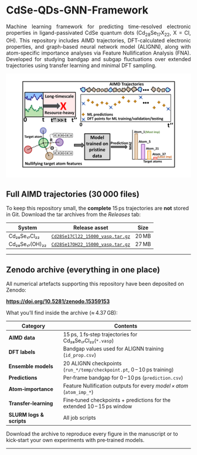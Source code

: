 # CdSe-QDs-GNN-Framework
<p align="justify">
Machine learning framework for predicting time-resolved electronic properties in ligand-passivated CdSe quantum dots (Cd<sub>28</sub>Se<sub>17</sub>X<sub>22</sub>, X = Cl, OH). This repository includes AIMD trajectories, DFT-calculated electronic properties, and graph-based neural network model (ALIGNN), along with atom-specific importance analyses via Feature Nullification Analysis (FNA). Developed for studying bandgap and subgap fluctuations over extended trajectories using transfer learning and minimal DFT sampling.
<p>

<img src="assets/kushal_gp.png" alt="Framework overview" width="800">


## Full AIMD trajectories (30 000 files)

To keep this repository small, the **complete** 15 ps trajectories are **not**
stored in Git.  Download the tar archives from the *Releases* tab:

| System | Release asset | Size |
|--------|---------------|------|
| Cd₂₈Se₁₇Cl₂₂ | [`Cd28Se17Cl22_15000_vasp.tar.gz`](https://github.com/kushalsamanta/cdse-qds-gnn-framework/releases/download/v1.0-data/Cd28Se17Cl22_15000_vasp.tar.gz) | 20 MB |
| Cd₂₈Se₁₇(OH)₂₂ | [`Cd28Se17OH22_15000_vasp.tar.gz`](https://github.com/kushalsamanta/cdse-qds-gnn-framework/releases/download/v1.0-data/Cd28Se17OH22_15000_vasp.tar.gz) | 27 MB |

</p>

---
## Zenodo archive (everything in one place)

All numerical artefacts supporting this repository have been deposited on Zenodo:

**https://doi.org/10.5281/zenodo.15359153**

What you’ll find inside the archive (≈ 4.37 GB):

| Category | Contents |
|----------|----------|
| **AIMD data** | 15 ps, 1 fs‑step trajectories for Cd₂₈Se₁₇Cl₂₂(`*.vasp`) |
| **DFT labels** | Bandgap values used for ALIGNN training (`id_prop.csv`) |
| **Ensemble models** | 20 ALIGNN checkpoints (`run_*/temp/checkpoint.pt`, 0 – 10 ps training) |
| **Predictions** | Per‑frame bandgap for 0 – 10 ps (`prediction.csv`) |
| **Atom‑importance** | Feature Nullification outputs for every <em>model × atom</em> (`atom_imp_*`) |
| **Transfer‑learning** | Fine‑tuned checkpoints + predictions for the extended 10 – 15 ps window |
| **SLURM logs & scripts** | All job scripts |

Download the archive to reproduce every figure in the manuscript or to kick‑start your own experiments with pre‑trained models.

---

